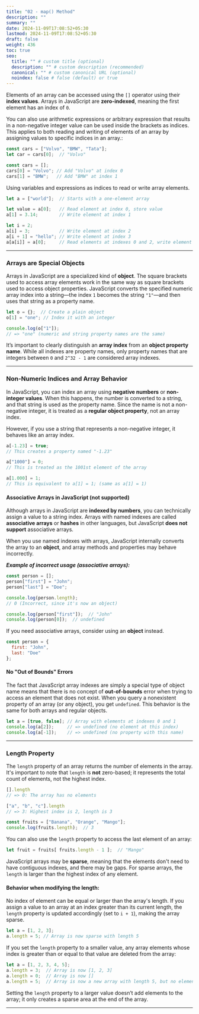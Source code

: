 ```yaml
---
title: "02 - map() Method"
description: ""
summary: ""
date: 2024-11-09T17:08:52+05:30
lastmod: 2024-11-09T17:08:52+05:30
draft: false
weight: 436
toc: true
seo:
  title: "" # custom title (optional)
  description: "" # custom description (recommended)
  canonical: "" # custom canonical URL (optional)
  noindex: false # false (default) or true
---
```





Elements of an array can be accessed using the `[]` operator using their **index values**. Arrays in JavaScript are **zero-indexed**, meaning the first element has an index of `0`. 

You can also use arithmetic expressions or arbitrary expression that results in a non-negative integer value can be used inside the brackets as indices. This applies to both reading and writing of elements of an array by assigning values to specific indices in an array.:

```js
const cars = ["Volvo", "BMW", "Tata"];
let car = cars[0];  // "Volvo"
```

```js
const cars = [];
cars[0] = "Volvo"; // Add "Volvo" at index 0
cars[1] = "BMW";   // Add "BMW" at index 1
```

Using variables and expressions as indices to read or write array elements.

```js
let a = ["world"];  // Starts with a one-element array

let value = a[0];   // Read element at index 0, store value
a[1] = 3.14;        // Write element at index 1

let i = 2;
a[i] = 3;           // Write element at index 2
a[i + 1] = "hello"; // Write element at index 3
a[a[i]] = a[0];     // Read elements at indexes 0 and 2, write element at index 3
```

---

### Arrays are Special Objects

Arrays in JavaScript are a specialized kind of **object**. The square brackets used to access array elements work in the same way as square brackets used to access object properties. JavaScript converts the specified numeric array index into a string—the index `1` becomes the string `"1"`—and then uses that string as a property name.

```js
let o = {};  // Create a plain object
o[1] = "one"; // Index it with an integer

console.log(o["1"]); 
// => "one" (numeric and string property names are the same)
```

It’s important to clearly distinguish an **array index** from an **object property name**. While all indexes are property names, only property names that are integers between `0` and `2^32 - 1` are considered array indexes.

---

### Non-Numeric Indices and Array Behavior

In JavaScript, you can index an array using **negative numbers** or **non-integer values**. When this happens, the number is converted to a string, and that string is used as the property name. Since the name is not a non-negative integer, it is treated as a **regular object property**, not an array index.

However, if you use a string that represents a non-negative integer, it behaves like an array index.

```js
a[-1.23] = true;  
// This creates a property named "-1.23"

a["1000"] = 0;     
// This is treated as the 1001st element of the array

a[1.000] = 1;      
// This is equivalent to a[1] = 1; (same as a[1] = 1)
```

#### **Associative Arrays in JavaScript (not supported)**

Although arrays in JavaScript are **indexed by numbers**, you can technically assign a value to a string index. Arrays with named indexes are called **associative arrays** or **hashes** in other languages, but JavaScript **does not support** associative arrays. 

When you use named indexes with arrays, JavaScript internally converts the array to an **object**, and array methods and properties may behave incorrectly.

***Example of incorrect usage (associative arrays):***
```js
const person = [];
person["first"] = "John";
person["last"] = "Doe";

console.log(person.length);  
// 0 (Incorrect, since it's now an object)

console.log(person["first"]);  // "John"
console.log(person[0]);  // undefined
```

If you need associative arrays, consider using an **object** instead.
```js
const person = {
  first: "John",
  last: "Doe"
};

```

#### No "Out of Bounds" Errors

The fact that JavaScript array indexes are simply a special type of object name means that there is no concept of **out-of-bounds** error when trying to access an element that does not exist. When you query a nonexistent property of an array (or any object), you get `undefined`. This behavior is the same for both arrays and regular objects.

```js
let a = [true, false]; // Array with elements at indexes 0 and 1
console.log(a[2]);     // => undefined (no element at this index)
console.log(a[-1]);    // => undefined (no property with this name)
```

---

### **Length Property**

The `length` property of an array returns the number of elements in the array. It's important to note that `length` is **not** zero-based; it represents the total count of elements, not the highest index.

```js
[].length
// => 0: The array has no elements

["a", "b", "c"].length 
// => 3: Highest index is 2, length is 3
```

```js
const fruits = ["Banana", "Orange", "Mango"];
console.log(fruits.length);  // 3
```

You can also use the `length` property to access the last element of an array:

```js
let fruit = fruits[ fruits.length - 1 ];  // "Mango"
```

JavaScript arrays may be **sparse**, meaning that the elements don't need to have contiguous indexes, and there may be gaps. For sparse arrays, the `length` is larger than the highest index of any element.

#### Behavior when modifying the length:

No index of element can be equal or larger than the array's length. If you assign a value to an array at an index greater than its current length, the `length` property is updated accordingly (set to `i + 1`), making the array sparse.

```js
let a = [1, 2, 3];
a.length = 5; // Array is now sparse with length 5
```

If you set the `length` property to a smaller value, any array elements whose index is greater than or equal to that value are deleted from the array:

```js
let a = [1, 2, 3, 4, 5];
a.length = 3;  // Array is now [1, 2, 3]
a.length = 0;  // Array is now []
a.length = 5;  // Array is now a new array with length 5, but no elements
```

Setting the `length` property to a larger value doesn’t add elements to the array; it only creates a sparse area at the end of the array.

---
